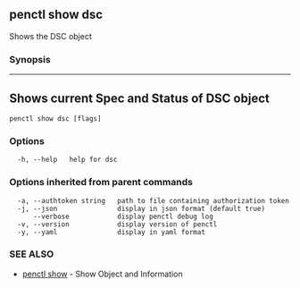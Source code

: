 ## penctl show dsc

Shows the DSC object

### Synopsis



-----------------------------------------
 Shows current Spec and Status of DSC object 
-----------------------------------------


```
penctl show dsc [flags]
```

### Options

```
  -h, --help   help for dsc
```

### Options inherited from parent commands

```
  -a, --authtoken string   path to file containing authorization token
  -j, --json               display in json format (default true)
      --verbose            display penctl debug log
  -v, --version            display version of penctl
  -y, --yaml               display in yaml format
```

### SEE ALSO
* [penctl show](penctl_show.md)	 - Show Object and Information

